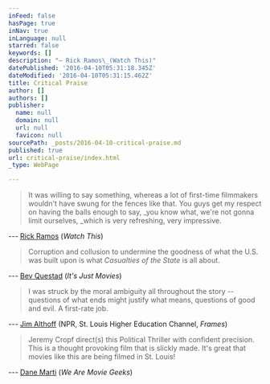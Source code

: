 ```yaml
---
inFeed: false
hasPage: true
inNav: true
inLanguage: null
starred: false
keywords: []
description: "— Rick Ramos\_(Watch This)"
datePublished: '2016-04-10T05:31:18.345Z'
dateModified: '2016-04-10T05:31:15.462Z'
title: Critical Praise
author: []
authors: []
publisher:
  name: null
  domain: null
  url: null
  favicon: null
sourcePath: _posts/2016-04-10-critical-praise.md
published: true
url: critical-praise/index.html
_type: WebPage

---
```

> It was willing to say something, whereas a lot of first-time filmmakers wouldn't have swung for the fences like that. You guys get my respect on having the balls enough to say, _you know what, we're not gonna limit ourselves, _which is very refreshing, very impressive.

--- [Rick Ramos][0] (_Watch This_)

> Corruption and collusion to undermine the goodness of what the U.S. was built upon is what _Casualties of the State_ is all about.

--- [Bev Questad][1] (_It's Just Movies_)

> I was struck by the moral ambiguity all throughout the story -- questions of what ends might justify what means, questions of good and evil. A first-rate job.

--- [Jim Althoff][2] (NPR, St. Louis Higher Education Channel, _Frames_)

> Jeremy Cropf direct(s) this Political Thriller with confident precision. This is a thought provoking film that is slickly made. It's great that movies like this are being filmed in St. Louis!

--- [Dane Marti][3] (_We Are Movie Geeks_)

[0]: http://watchthiswithrickramos.libsyn.com/webpage/2015/02
[1]: http://itsjustmovies.com/review-casualties-of-the-state/
[2]: http://www.hectv.org/watch/frames/causalities-of-the-state/3744/
[3]: http://www.wearemoviegeeks.com/2012/11/casualties-of-the-state/